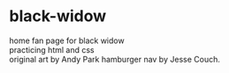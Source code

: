 # black-widow 
home fan page for black widow  
practicing html and css  
original art by Andy Park
hamburger nav by Jesse Couch.

